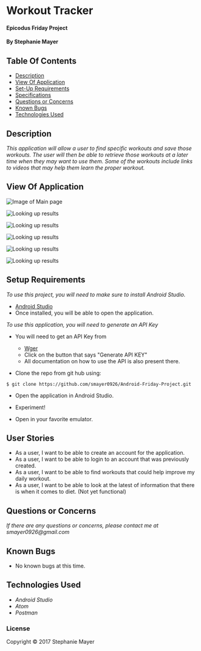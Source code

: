 # Workout Tracker

#### Epicodus Friday Project

#### By Stephanie Mayer

## Table Of Contents

* [Description](#description)
* [View Of Application](#view-of-application)
* [Set-Up Requirements](#setup-requirements)
* [Specifications](#specifications)
* [Questions or Concerns](#questions-or-concerns)
* [Known Bugs](#known-bugs)
* [Technologies Used](#technologies-used)

## Description

_This application will allow a user to find specific workouts and save those workouts. The user will then be able to retrieve those workouts at a later time when they may want to use them. Some of the workouts include links to videos that may help them learn the proper workout._


## View Of Application

![Image of Main page](images/screenshot.png)

![Looking up results](images/screenshot1.png)

![Looking up results](images/signup.png)

![Looking up results](images/login.png)

![Looking up results](images/workouts.png)

![Looking up results](images/drawer.png)


## Setup Requirements
_To use this project, you will need to make sure to install Android Studio._
* [Android Studio](https://developer.android.com/studio/index.html)
* Once installed, you will be able to open the application.

_To use this application, you will need to generate an API Key_
* You will need to get an API Key from
  * [Wger](https://wger.de/en/software/api)
  * Click on the button that says "Generate API KEY"
  * All documentation on how to use the API is also present there.

* Clone the repo from git hub using:
````
$ git clone https://github.com/smayer0926/Android-Friday-Project.git
````
* Open the application in Android Studio.
* Experiment!



* Open in your favorite emulator.

## User Stories
* As a user, I want to be able to create an account for the application.
* As a user, I want to be able to login to an account that was previously created.
* As a user, I want to be able to find workouts that could help improve my daily workout.
* As a user, I want to be able to look at the latest of information that there is when it comes to diet. (Not yet functional)


## Questions or Concerns ##
_If there are any questions or concerns, please contact me at smayer0926@gmail.com_

## Known Bugs

* No known bugs at this time.



## Technologies Used

* _Android Studio_
* _Atom_
* _Postman_



### License

Copyright &copy; 2017 Stephanie Mayer
